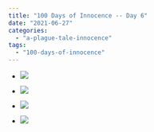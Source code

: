 ```yaml
---
title: "100 Days of Innocence -- Day 6"
date: "2021-06-27"
categories: 
  - "a-plague-tale-innocence"
tags: 
  - "100-days-of-innocence"
---
```


- [![](images/E44XHPEXoAIzo7I-scaled-1.jpeg)](https://davidpeach.me/wp-content/uploads/2021/07/E44XHPEXoAIzo7I-scaled-1.jpeg)
    
- [![](images/E44XJGBWQAgp5qd-scaled-1.jpeg)](https://davidpeach.me/wp-content/uploads/2021/07/E44XJGBWQAgp5qd-scaled-1.jpeg)
    
- [![](images/E44XLGIWEAAPxkg-scaled-1-1.jpeg)](https://davidpeach.me/wp-content/uploads/2021/07/E44XLGIWEAAPxkg-scaled-1-1.jpeg)
    
- [![](images/E44XPPHWEAI_UuK-scaled-1.jpeg)](https://davidpeach.me/wp-content/uploads/2021/07/E44XPPHWEAI_UuK-scaled-1.jpeg)
